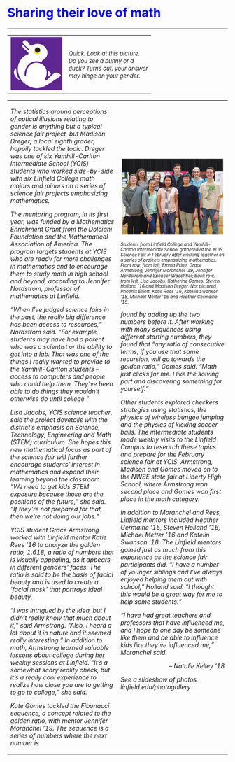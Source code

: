 <!DOCTYPE html>
<html><head>
        <meta http-equiv="Content-Type" content="text/html; charset=UTF-8">
    </head>
    <body>
        <div style="color: blue">
            <h1>Sharing their love of math</h1>
        </div>
        <hr><!-- lines following  -->
        <div>
            <table>
                <tbody><tr>
                    <td><img src="README_files/path.png"><!-- path --></td>
                    <td>
                        <i style="font-size: 13px">Quick. Look at this picture.<br>
                            Do you see a bunny or a<br>
                            duck? Turns out, your answer<br>
                            may hinge on your gender.<br></i>
                    </td>
                </tr>
            </tbody></table>
        </div>
        <div>
             <table border="0" cellspacing="10">
            <tbody><tr>
                <td width="50%">
                    <p><i>The statistics around perceptions of optical illusions relating
to gender is anything but a typical science fair project, but
Madison Dreger, a local eighth grader, happily tackled the topic.
Dreger was one of six Yamhill-Carlton Intermediate
School (YCIS) students who worked side-by-side with six
Linfield College math majors and minors on a series of science
fair projects emphasizing mathematics.</i></p><!-- static -->
<p><i>
The mentoring program, in its first year, was funded by a
Mathematics Enrichment Grant from the Dolciani Foundation
and the Mathematical Association of America. The program
targets students at YCIS who are ready for more challenges in
mathematics and to encourage them to study math in high school
and beyond, according to Jennifer Nordstrom, professor of
mathematics at Linfield.</i></p>
<p><i>
“When I’ve judged science fairs in the past, the really big
difference has been access to resources,” Nordstrom said.
“For example, students may have had a parent who was a scientist
or the ability to get into a lab. That was one of the things I really
wanted to provide to the Yamhill-Carlton students – access to
computers and people who could help them. They’ve been able to
do things they wouldn’t otherwise do until college.”</i>
</p><p><i>
Lisa Jacobs, YCIS science teacher, said the project dovetails with
the district’s emphasis on Science, Technology, Engineering and
Math (STEM) curriculum. She hopes this new mathematical focus
as part of the science fair will further encourage students’ interest in
mathematics and expand their learning beyond the classroom.
“We need to get kids STEM exposure because those are the
positions of the future,” she said. “If they’re not prepared for that,
then we’re not doing our jobs.”</i></p>
<p><i>
YCIS student Grace Armstrong worked with Linfield
mentor Katie Rees ’16 to analyze the golden ratio, 1.618, a ratio
of numbers that is visually appealing, as it appears in different
genders’ faces. The ratio is said to be the basis of facial beauty and
is used to create a ‘facial mask’ that portrays ideal beauty.</i></p>
<p><i>
“I was intrigued by the idea, but I didn’t really know that
much about it,” said Armstrong. “Also, I heard a lot about it in
nature and it seemed really interesting.”
In addition to math, Armstrong learned valuable lessons
about college during her weekly sessions at Linfield.
“It’s a somewhat scary reality check, but it’s a really cool
experience to realize how close you are to getting to go to college,”
she said.</i></p>
<p><i>
Kate Gomes tackled the Fibonacci sequence, a concept
related to the golden ratio, with mentor Jennifer Moranchel ’19.
The sequence is a series of numbers where the next number is</i></p>
                </td>
                <td with="50%">
                    <img src="README_files/groups.png">
                    <p style="font-size: 10px"><i>Students from Linfield College and Yamhill-Carlton Intermediate School gathered
at the YCIS Science Fair in February after working together on a series of projects
emphasizing mathematics. Front row, from left, Emma Prine, Grace Armstrong,
Jennifer Moranchel ’19, Jennifer Nordstrom and Spencer Waechtler; back row, from
left, Lisa Jacobs, Katherine Gomes, Steven Holland ’16 and Madison Dreger. Not
pictured, Phoenix Elliott, Katie Rees ’16, Katelin Swanson ’18, Michael Metter ’16
and Heather Germaine ’15.</i></p>
<p><i>found by adding up the two numbers before it. After working
with many sequences using different starting numbers, they
found that “any ratio of consecutive terms, if you use that
same recursion, will go towards the golden ratio,” Gomes said.
“Math just clicks for me. I like the solving part and discovering
something for yourself.”</i></p>
<p><i>
Other students explored checkers strategies using statistics,
the physics of wireless bungee jumping and the physics of kicking
soccer balls. The intermediate students made weekly visits to
the Linfield Campus to research these topics and prepare for the
February science fair at YCIS. Armstrong, Madison and Gomes
moved on to the NWSE state fair at Liberty High School, where
Armstrong won second place and Gomes won first place in the
math category.</i></p>
<p><i>
In addition to Moranchel and Rees, Linfield mentors included
Heather Germaine ’15, Steven Holland ’16, Michael Metter ’16 and
Katelin Swanson ’18. The Linfield mentors gained just as much
from this experience as the science fair participants did.
“I have a number of younger siblings and I’ve always enjoyed
helping them out with school,” Holland said. “I thought this
would be a great way for me to help some students.”</i></p>
<p><i>
“I have had great teachers and professors that have influenced
me, and I hope to one day be someone like them and be able to
influence kids like they’ve influenced me,” Moranchel said.</i></p>
<p align="right"><i>– Natalie Kelley ’18</i></p>
<data>
    <p><i>See a slideshow of photos, linfield.edu/photogallery</i></p>
</data>
                </td>
            </tr>
        </tbody></table>
        </div>
</body></html>
